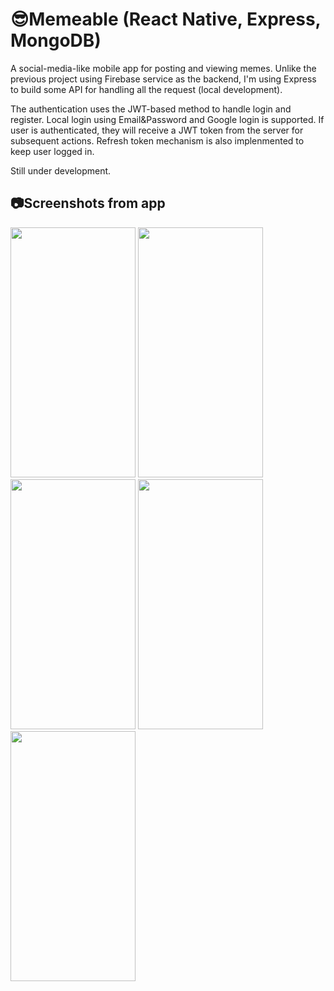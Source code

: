 # 😎Memeable (React Native, Express, MongoDB)
A social-media-like mobile app for posting and viewing memes. Unlike the
previous project using Firebase service as the backend, I'm using Express
to build some API for handling all the request (local development).

The authentication uses the JWT-based method to handle login and register.
Local login using Email&Password and Google login is supported. If user is
authenticated, they will receive a JWT token from the server for subsequent
actions. Refresh token mechanism is also implenmented to keep user logged in.

Still under development.

## 📷Screenshots from app
<img src="https://github.com/user-attachments/assets/c5243c17-be08-49a3-a992-c7e04add0b87" width="200" height="400"/>
<img src="https://github.com/user-attachments/assets/c8ace98f-b813-487b-a605-675c80ff26e0" width="200" height="400"/>
<img src="https://github.com/user-attachments/assets/8c80b238-87a8-4824-85c4-9ddeb97b8266" width="200" height="400"/>
<img src="https://github.com/user-attachments/assets/ee405c91-831e-4d23-82bf-e6c1db4995fa" width="200" height="400"/>
<img src="https://github.com/user-attachments/assets/ba9a3738-e05d-438b-96d9-08eae226f620" width="200" height="400"/>
